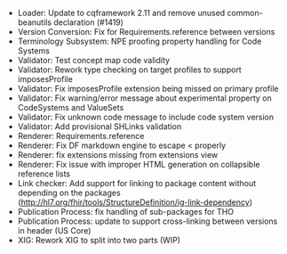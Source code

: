 * Loader: Update to cqframework 2.11 and remove unused common-beanutils declaration (#1419)
* Version Conversion: Fix for Requirements.reference between versions
* Terminology Subsystem: NPE proofing property handling for Code Systems
* Validator: Test concept map code validity
* Validator: Rework type checking on target profiles to support imposesProfile
* Validator: Fix imposesProfile extension being missed on primary profile
* Validator: Fix warning/error message about experimental property on CodeSystems and ValueSets
* Validator: Fix unknown code message to include code system version
* Validator: Add provisional SHLinks validation
* Renderer: Requirements.reference
* Renderer: Fix DF markdown engine to escape < properly
* Renderer: fix extensions missing from extensions view
* Renderer: Fix issue with improper HTML generation on collapsible reference lists
* Link checker: Add support for linking to package content without depending on the packages (http://hl7.org/fhir/tools/StructureDefinition/ig-link-dependency)
* Publication Process: fix handling of sub-packages for THO
* Publication Process: update to support cross-linking between versions in header (US Core)
* XIG: Rework XIG to split into two parts (WIP)
